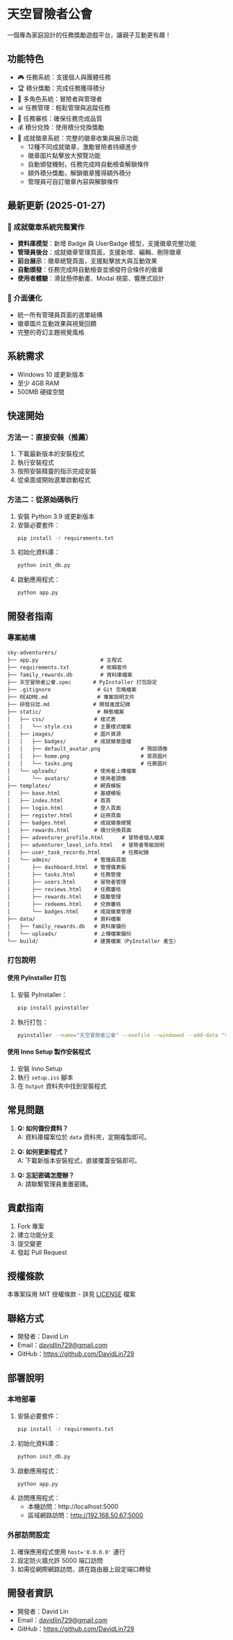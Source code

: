 # 天空冒險者公會

一個專為家庭設計的任務獎勵遊戲平台，讓親子互動更有趣！

## 功能特色

- 🎮 任務系統：支援個人與團體任務
- 🏆 積分獎勵：完成任務獲得積分
- 👥 多角色系統：冒險者與管理者
- 📊 任務管理：輕鬆管理與追蹤任務
- 🎯 任務審核：確保任務完成品質
- 💰 積分兌換：使用積分兌換獎勵
- 🏅 成就徽章系統：完整的徽章收集與展示功能
  - 12種不同成就徽章，激勵冒險者持續進步
  - 徽章圖片點擊放大預覽功能
  - 自動頒發機制，任務完成時自動檢查解鎖條件
  - 額外積分獎勵，解鎖徽章獲得額外積分
  - 管理員可自訂徽章內容與解鎖條件

## 最新更新 (2025-01-27)

### 🏅 成就徽章系統完整實作
- **資料庫模型**：新增 Badge 與 UserBadge 模型，支援徽章完整功能
- **管理員後台**：成就徽章管理頁面，支援新增、編輯、刪除徽章
- **前台展示**：徽章總覽頁面，支援點擊放大與互動效果
- **自動頒發**：任務完成時自動檢查並頒發符合條件的徽章
- **使用者體驗**：滑鼠懸停動畫、Modal 視窗、響應式設計

### 🎨 介面優化
- 統一所有管理員頁面的選單結構
- 徽章圖片互動效果與視覺回饋
- 完整的奇幻主題視覺風格

## 系統需求

- Windows 10 或更新版本
- 至少 4GB RAM
- 500MB 硬碟空間

## 快速開始

### 方法一：直接安裝（推薦）

1. 下載最新版本的安裝程式
2. 執行安裝程式
3. 按照安裝精靈的指示完成安裝
4. 從桌面或開始選單啟動程式

### 方法二：從原始碼執行

1. 安裝 Python 3.9 或更新版本
2. 安裝必要套件：
   ```bash
   pip install -r requirements.txt
   ```
3. 初始化資料庫：
   ```bash
   python init_db.py
   ```
4. 啟動應用程式：
   ```bash
   python app.py
   ```

## 開發者指南

### 專案結構

```
sky-adventurers/
├── app.py                    # 主程式
├── requirements.txt          # 依賴套件
├── family_rewards.db         # 資料庫檔案
├── 天空冒險者公會.spec       # PyInstaller 打包設定
├── .gitignore               # Git 忽略檔案
├── README.md                # 專案說明文件
├── 研發日誌.md              # 開發進度記錄
├── static/                  # 靜態檔案
│   ├── css/                # 樣式表
│   │   └── style.css       # 主要樣式檔案
│   ├── images/             # 圖片資源
│   │   ├── badges/         # 成就徽章圖檔
│   │   ├── default_avatar.png             # 預設頭像
│   │   ├── home.png                       # 首頁圖片
│   │   └── tasks.png                      # 任務圖片
│   └── uploads/            # 使用者上傳檔案
│       └── avatars/        # 使用者頭像
├── templates/              # 網頁模板
│   ├── base.html           # 基礎模板
│   ├── index.html          # 首頁
│   ├── login.html          # 登入頁面
│   ├── register.html       # 註冊頁面
│   ├── badges.html         # 成就徽章總覽
│   ├── rewards.html        # 積分兌換頁面
│   ├── adventurer_profile.html      # 冒險者個人檔案
│   ├── adventurer_level_info.html   # 冒險者等級說明
│   ├── user_task_records.html       # 任務紀錄
│   └── admin/              # 管理員頁面
│       ├── dashboard.html  # 管理儀表板
│       ├── tasks.html      # 任務管理
│       ├── users.html      # 冒險者管理
│       ├── reviews.html    # 任務審核
│       ├── rewards.html    # 獎勵管理
│       ├── redeems.html    # 兌換審核
│       └── badges.html     # 成就徽章管理
├── data/                   # 資料檔案
│   ├── family_rewards.db   # 資料庫備份
│   └── uploads/            # 上傳檔案備份
└── build/                  # 建置檔案（PyInstaller 產生）
```

### 打包說明

#### 使用 PyInstaller 打包

1. 安裝 PyInstaller：
   ```bash
   pip install pyinstaller
   ```

2. 執行打包：
   ```bash
   pyinstaller --name="天空冒險者公會" --onefile --windowed --add-data "templates;templates" --add-data "static;static" app.py
   ```

#### 使用 Inno Setup 製作安裝程式

1. 安裝 Inno Setup
2. 執行 `setup.iss` 腳本
3. 在 `Output` 資料夾中找到安裝程式

## 常見問題

1. **Q: 如何備份資料？**  
   A: 資料庫檔案位於 `data` 資料夾，定期複製即可。

2. **Q: 如何更新程式？**  
   A: 下載新版本安裝程式，直接覆蓋安裝即可。

3. **Q: 忘記密碼怎麼辦？**  
   A: 請聯繫管理員重置密碼。

## 貢獻指南

1. Fork 專案
2. 建立功能分支
3. 提交變更
4. 發起 Pull Request

## 授權條款

本專案採用 MIT 授權條款 - 詳見 [LICENSE](LICENSE) 檔案

## 聯絡方式

- 開發者：David Lin
- Email：davidlin729@gmail.com
- GitHub：https://github.com/DavidLin729 

## 部署說明

### 本地部署
1. 安裝必要套件：
   ```bash
   pip install -r requirements.txt
   ```
2. 初始化資料庫：
   ```bash
   python init_db.py
   ```
3. 啟動應用程式：
   ```bash
   python app.py
   ```
4. 訪問應用程式：
   - 本機訪問：http://localhost:5000
   - 區域網路訪問：http://192.168.50.67:5000

### 外部訪問設定
1. 確保應用程式使用 `host='0.0.0.0'` 運行
2. 設定防火牆允許 5000 端口訪問
3. 如需從網際網路訪問，請在路由器上設定端口轉發

## 開發者資訊
- 開發者：David Lin
- Email：davidlin729@gmail.com
- GitHub：https://github.com/DavidLin729 